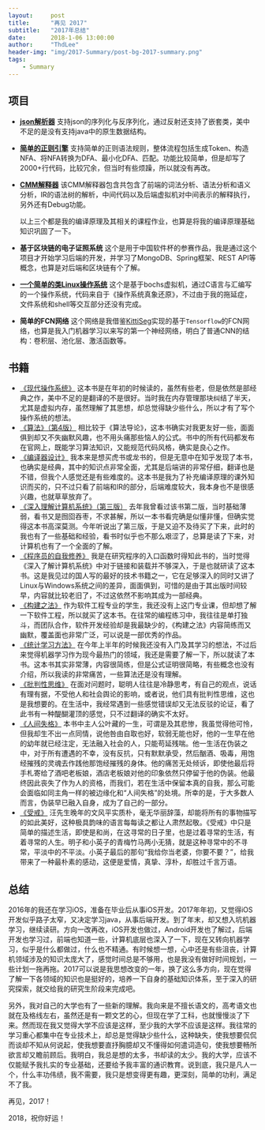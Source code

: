 ```yaml
---
layout:     post
title:      "再见 2017"
subtitle:   "2017年总结"
date:       2018-1-06 13:00:00
author:     "ThdLee"
header-img: "img/2017-Summary/post-bg-2017-summary.png"
tags:
    - Summary
---
```


## 项目

* **[json解析器](https://github.com/ThdLee/THDJson)** 支持json的序列化与反序列化，通过反射还支持了嵌套类，美中不足的是没有支持java中的原生数据结构。

* **[简单的正则引擎](https://github.com/ThdLee/THDRegex)** 支持简单的正则语法规则，整体流程包括生成Token、构造NFA、将NFA转换为DFA、最小化DFA、匹配。功能比较简单，但是却写了2000+行代码，比较冗余，但当时有些烦躁，所以就没有再改。

* **[CMM解释器](https://github.com/ThdLee/CMMInterpreter)** 该CMM解释器包含共包含了前端的词法分析、语法分析和语义分析，IR的语法树的解析，中间代码以及后端虚拟机对中间表示的解释执行，另外还有Debug功能。

  以上三个都是我的编译原理及其相关的课程作业，也算是将我的编译原理基础知识巩固了一下。

* **基于区块链的电子证照系统** 这个是用于中国软件杯的参赛作品，我是通过这个项目才开始学习后端的开发，并学习了MongoDB、Spring框架、REST API等概念，也算是对后端和区块链有个了解。

* **[一个简单的类Linux操作系统](https://github.com/ThdLee/ElephantOS)** 这个是基于bochs虚拟机，通过C语言与汇编写的一个操作系统，代码来自于《操作系统真象还原》，不过由于我的拖延症，文件系统和shell等交互部分还没有完成。

* **简单的FCN网络** 这个网络是我借鉴[KittiSeg](https://github.com/MarvinTeichmann/KittiSeg)实现的基于`Tensorflow`的FCN网络，也算是我入门机器学习以来写的第一个神经网络，明白了普通CNN的结构：卷积层、池化层、激活函数等。

## 书籍

* [《现代操作系统》](https://book.douban.com/subject/3852290/) 这本书是在年初的时候读的，虽然有些老，但是依然是部经典之作，美中不足的是翻译的不是很好。当时我在内存管理那块纠结了半天，尤其是虚拟内存，虽然理解了其思想，却总觉得缺少些什么，所以才有了写个操作系统的想法。
* [《算法》（第4版）](https://book.douban.com/subject/19952400/) 相比较于《算法导论》，这本书确实对我更友好一些，面面俱到却又不失幽默风趣，也不用头痛那些恼人的公式。书中的所有代码都发布在官网上，既能学习算法知识，又能规范代码风格，确实是良心之作。
* [《编译器设计》](https://book.douban.com/subject/20436488/) 我本来是想买虎书或龙书的，但是无意中在知乎发现了本书，也确实是经典，其中的知识点非常全面，尤其是后端讲的非常仔细，翻译也是不错，但我个人感觉还是有些难度的。这本书是我为了补充编译原理的课外知识而买的，只不过只看了前端和IR的部分，后端难度较大，我本身也不是很感兴趣，也就草草放弃了。
* [《深入理解计算机系统》（第三版）](https://book.douban.com/subject/26912767/) 去年我曾看过该书第二版，当时基础薄弱，看书又是囫囵吞枣，不求甚解，所以一本书看完确是似懂非懂，但确实觉得这本书高深莫测。今年听说出了第三版，于是又迫不及待买了下来，此时的我也有了一些基础和经验，看书时似乎也不那么艰涩了，总算是读了下来，对计算机也有了一个全面的了解。
* [《程序员的自我修养》](https://book.douban.com/subject/3652388/) 我是在研究程序的入口函数时得知此书的，当时觉得《深入了解计算机系统》中对于链接和装载并不够深入，于是也就研读了这本书。这是我见过的国人写的最好的技术书籍之一，它在足够深入的同时又讲了Linux与Windows系统之间的差异，面面俱到，可惜的是由于其出版时间较早，内容就比较老旧了，不过这依然不影响其成为一部经典。
* [《构建之法》](https://book.douban.com/subject/26577755/) 作为软件工程专业的学生，我还没有上这门专业课，但却想了解一下软件工程，所以就买了这本书。在往常的编程练习中，我往往是单打独斗，而团队合作，软件开发经验却是我最缺少的，《构建之法》内容简练而又幽默，覆盖面也非常广泛，可以说是一部优秀的作品。
* [《统计学习方法》](https://book.douban.com/subject/10590856/) 在今年上半年的时候我还没有入门及其学习的想法，不过后来觉得机器学习作为现今最热门的领域，我还是需要了解一下，所以就读了本书。这本书其实非常薄，内容很简练，但是公式证明很简略，有些概念也没有介绍，所以我读的非常痛苦，一些算法还是没有理解。
* [《批判性思维》](https://book.douban.com/subject/26278795/) 在面对问题时，聪明人往往是冷静思考，有自己的观点，说话有理有据，不受他人和社会舆论的影响，或者说，他们具有批判性思维，这也是我想要的。在生活中，我经常遇到一些感觉错误却又无法反驳的论证，看了此书有一种醍醐灌顶的感觉，只不过翻译的确实不太好。
* [《人间失格》](https://book.douban.com/subject/4011670/) 本书中主人公叶藏的一生，可谓是及其悲惨，我虽觉得他可怜，但我却生不出一点同情，说他咎由自取也好，软弱无能也好，他的一生早在他的幼年就已经注定，无法融入社会的人，只能苟延残喘。他一生活在伪装之中，对于所有遭遇的不幸，没有反抗，只有默默承受，然后酗酒、吸毒，用饱经摧残的灵魂去作践他那饱经摧残的身体。他的痛苦无处倾诉，即使他最后将手札寄给了酒吧老板娘，酒店老板娘对他的印象依然只停留于他的伪装。他最终因此丧失了作为人的资格，而我们，若在生活中保留本真的自我，那么可能会面临如同主角一样的被边缘化和“人间失格”的处境。所幸的是，于大多数人而言，伪装早已融入自身，成为了自己的一部分。
* [《受戒》](https://book.douban.com/subject/1760432/) 汪先生晚年的文风平实质朴，毫无华丽辞藻，却能将所有的事物描写的如此美好，这种极具韵味的语言每每读之都让人肃然起敬。《受戒》中只是简单的描述生活，即使是和尚，在这寻常的日子里，也是过着寻常的生活，有着寻常的人生。明子和小英子的青梅竹马两小无猜，就是这种寻常中的不寻常，平淡中的不平淡。小英子最后的那句“我给你当老婆，你要不要？”，给我带来了一种最朴素的感动，这便是爱情，真挚、淳朴，却胜过千言万语。

## 总结

2016年的我还在学习iOS，准备在毕业后从事iOS开发。2017年年初，又觉得iOS开发似乎路子太窄，又决定学习java，从事后端开发。到了年末，却又想入坑机器学习，继续读研。方向一改再改，iOS开发也做过，Android开发也了解过，后端开发也学习过，前端也知道一些，计算机底层也深入了一下，现在又转向机器学习，似乎是什么都做过，什么也不精通。有时候想一想，心中还是有些沮丧，计算机领域涉及的知识太庞大了，感觉时间总是不够用，也是我没有做好时间规划，一些计划一拖再拖。2017可以说是我思想改变的一年，换了这么多方向，现在觉得了解一下各领域的知识也是挺好的，培养一下自身的基础知识体系，至于深入的研究探索，就交给我的研究生阶段来完成吧。

另外，我对自己的大学也有了一些新的理解。我向来是不擅长语文的，高考语文也就在及格线左右，虽然还是有一颗文艺的心，但现在学了工科，也就慢慢淡了下来。然而现在我又觉得大学不应该是这样，至少我的大学不应该是这样。我往常的学习重心都集中在专业技术上，却总是觉得缺少些什么，这种缺失，使我想要侃侃而谈却不知从何说起，使我想要直抒胸臆却又不懂得如何遣词造句，使我想要畅所欲言却又瞻前顾后。我明白，我总是想的太多，书却读的太少。我的大学，应该不仅能赋予我扎实的专业基础，还要给予我丰富的通识教育。说到底，我只是凡人一个，什么丰功伟绩，我不需要，我只是想变得更有趣，更深刻，简单的功利，满足不了我。

再见，2017！

2018，祝你好运！